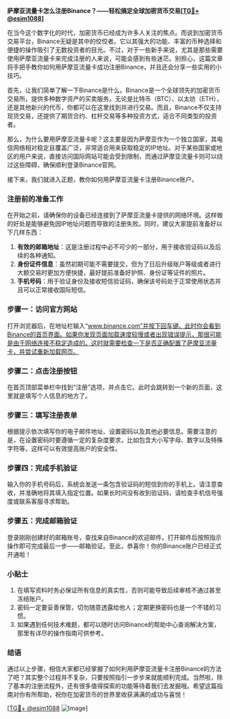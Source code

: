 **萨摩亚流量卡怎么注册Binance？——轻松搞定全球加密货币交易[[TG💪+ @esim1088](https://t.me/s/esim1088)]**

在当今这个数字化的时代，加密货币已经成为许多人关注的焦点。而说到加密货币交易平台，Binance无疑是其中的佼佼者。它以其强大的功能、丰富的币种选择和便捷的操作吸引了无数投资者的目光。不过，对于一些新手来说，尤其是那些需要使用萨摩亚流量卡来完成注册的人来说，可能会感到有些迷茫。别担心，这篇文章将手把手教你如何用萨摩亚流量卡成功注册Binance，并且还会分享一些实用的小技巧。

首先，让我们简单了解一下Binance是什么。Binance是一个全球领先的加密货币交易所，提供多种数字资产的买卖服务。无论是比特币（BTC）、以太坊（ETH），还是其他新兴的代币，你都可以在这里找到并进行交易。而且，Binance不仅支持现货交易，还提供了期货合约、杠杆交易等多种投资方式，适合不同类型的投资者。

那么，为什么要用萨摩亚流量卡呢？这主要是因为萨摩亚作为一个独立国家，其电信网络相对稳定且覆盖广泛，非常适合用来获取稳定的IP地址。对于某些国家或地区的用户来说，直接访问国际网站可能会受到限制，而通过萨摩亚流量卡则可以绕过这些障碍，确保顺利登录Binance官网。

接下来，我们就进入正题，教你如何用萨摩亚流量卡注册Binance账户。

### 注册前的准备工作

在开始之前，请确保你的设备已经连接到了萨摩亚流量卡提供的网络环境。这样做的好处是能够避免因IP地址问题而导致的注册失败。同时，建议大家提前准备好以下几样东西：

1. **有效的邮箱地址**：这是注册过程中必不可少的一部分，用于接收验证码以及后续的各种通知。
2. **身份证件信息**：虽然初期可能不需要提交，但为了日后升级账户等级或者进行大额交易时更加方便快捷，最好提前准备好护照、身份证等证件的照片。
3. **手机号码**：用于验证身份及接收短信验证码，确保该号码处于正常使用状态并且可以正常接收国际短信。

### 步骤一：访问官方网站

打开浏览器后，在地址栏输入“www.binance.com”并按下回车键。此时你会看到Binance的首页界面。如果你发现页面加载速度较慢或者出现错误提示，那很可能是由于网络连接不稳定造成的。这时就需要检查一下是否正确配置了萨摩亚流量卡，并尝试重新加载网页。

### 步骤二：点击注册按钮

在首页顶部菜单栏中找到“注册”选项，并点击它。此时会跳转到一个新的页面，这里就是填写个人信息的地方了。

### 步骤三：填写注册表单

根据提示依次填写你的电子邮件地址、设置密码以及其他必要信息。需要注意的是，在设置密码时要遵循一定的复杂度要求，比如包含大小写字母、数字以及特殊字符等，这样可以有效提高账户的安全性。

### 步骤四：完成手机验证

输入你的手机号码后，系统会发送一条包含验证码的短信到你的手机上。请注意查收，并准确地将其填入指定位置。如果长时间没有收到验证码，请检查手机信号强度或联系客服寻求帮助。

### 步骤五：完成邮箱验证

登录刚刚创建好的邮箱账号，查找来自Binance的欢迎邮件。打开邮件后按照指示操作即可完成最后一步——邮箱验证。至此，恭喜你！你的Binance账户已经正式开通啦！

### 小贴士

1. 在填写资料时务必保证所有信息的真实性，否则可能导致后续审核不通过甚至冻结账户。
2. 密码一定要妥善保管，切勿随意透露给他人；定期更换密码也是一个不错的习惯。
3. 如果遇到任何技术难题，都可以随时访问Binance的帮助中心查询解决方案，那里有详尽的操作指南可供参考。

### 结语

通过以上步骤，相信大家都已经掌握了如何利用萨摩亚流量卡注册Binance的方法了吧？其实整个过程并不复杂，只要按照指引一步步来就能顺利完成。当然啦，除了基本的注册流程外，还有很多值得探索的功能等待着我们去发掘哦。希望这篇指南对你有所帮助，祝你在加密货币的世界里收获满满的成功与喜悦！

[[TG💪+ @esim1088](https://t.me/s/esim1088) ![Image](https://i.postimg.cc/4NQfJmqS/Snipaste-2025-05-13-00-14-12.png)]